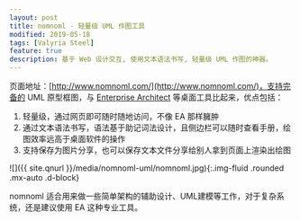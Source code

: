```yaml
---
layout: post
title: nomnoml - 轻量级 UML 作图工具
modified: 2019-05-18
tags: [Valyria Steel]
feature: true
description: 基于 Web 设计交互, 使用文本语法书写, 轻量级 UML 作图的神器。
---
```


页面地址：[http://www.nomnoml.com/](http://www.nomnoml.com/)，支持完备的 UML 原型框图，与 [Enterprise Architect](https://sparxsystems.com/) 等桌面工具比起来，优点包括：

1. 轻量级，通过网页即可随时随地访问，不像 EA 那样臃肿
2. 通过文本语法书写，语法基于助记词法设计，且侧边栏可以随时查看手册，绘图效率远高于桌面软件的操作
3. 支持保存为图片分享，也可以保存文本文件分享给别人拿到页面上渲染出绘图

![]({{ site.qnurl }}/media/nomnoml-uml/nomnoml.jpg){:.img-fluid .rounded .mx-auto .d-block}

nomnoml 适合用来做一些简单架构的辅助设计、UML建模等工作，对于复杂系统，还是建议使用 EA 这种专业工具。